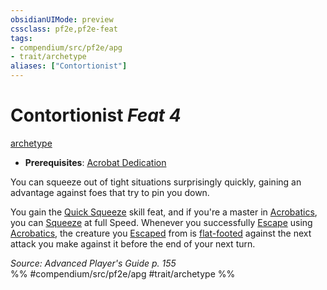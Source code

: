 ```yaml
---
obsidianUIMode: preview
cssclass: pf2e,pf2e-feat
tags:
- compendium/src/pf2e/apg
- trait/archetype
aliases: ["Contortionist"]
---
```

# Contortionist  *Feat 4*  
[archetype](../../rules/traits/archetype.md)  

- **Prerequisites**: [Acrobat Dedication](acrobat-dedication-apg.md)

You can squeeze out of tight situations surprisingly quickly, gaining an advantage against foes that try to pin you down.

You gain the [Quick Squeeze](quick-squeeze.md) skill feat, and if you're a master in [Acrobatics](../skills.md#Acrobatics), you can [Squeeze](../../rules/actions/squeeze.md) at full Speed. Whenever you successfully [Escape](../../rules/actions/escape.md) using [Acrobatics](../skills.md#Acrobatics), the creature you [Escaped](../../rules/actions/escape.md) from is [flat-footed](../../rules/conditions.md#Flat-footed) against the next attack you make against it before the end of your next turn.

*Source: Advanced Player's Guide p. 155*  
%% #compendium/src/pf2e/apg #trait/archetype %%